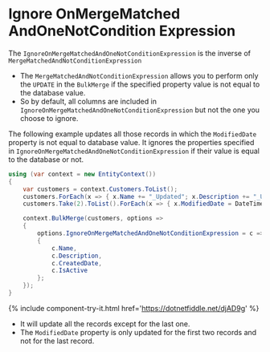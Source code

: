 # Ignore OnMergeMatched AndOneNotCondition Expression

The `IgnoreOnMergeMatchedAndOneNotConditionExpression` is the inverse of `MergeMatchedAndNotConditionExpression` 

 - The `MergeMatchedAndNotConditionExpression` allows you to perform only the `UPDATE` in the `BulkMerge` if the specified property value is not equal to the database value. 
 - So by default, all columns are included in `IgnoreOnMergeMatchedAndOneNotConditionExpression` but not the one you choose to ignore.

The following example updates all those records in which the `ModifiedDate` property is not equal to database value. It ignores the properties specified in `IgnoreOnMergeMatchedAndOneNotConditionExpression` if their value is equal to the database or not.

```csharp
using (var context = new EntityContext())
{
    var customers = context.Customers.ToList();
    customers.ForEach(x => { x.Name += "_Updated"; x.Description += "_Updated"; x.IsActive = false; });
    customers.Take(2).ToList().ForEach(x => { x.ModifiedDate = DateTime.Now; });

    context.BulkMerge(customers, options => 
    {
        options.IgnoreOnMergeMatchedAndOneNotConditionExpression = c => new 
        {
            c.Name, 
            c.Description, 
            c.CreatedDate, 
            c.IsActive 
        };
    });
}
```

{% include component-try-it.html href='https://dotnetfiddle.net/djAD9g' %}

 - It will update all the records except for the last one.
 - The `ModifiedDate` property is only updated for the first two records and not for the last record.
